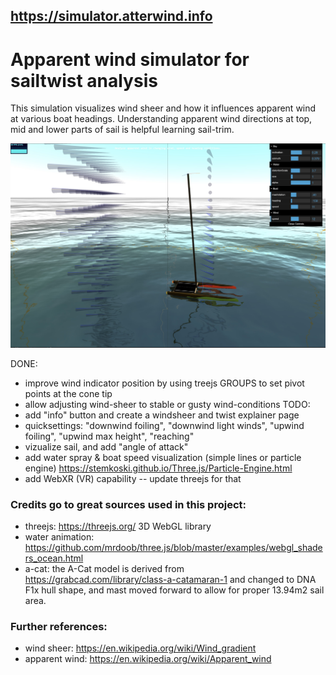 ## https://simulator.atterwind.info
# Apparent wind simulator for sailtwist analysis
This simulation visualizes wind sheer and how it influences apparent wind at various boat headings. Understanding apparent wind directions at top, mid and lower parts of sail is helpful learning sail-trim.

![simulator](simulator-screenshot-1.jpg "sdf")

DONE:
* improve wind indicator position by using treejs GROUPS to set pivot points at the cone tip
* allow adjusting wind-sheer to stable or gusty wind-conditions
TODO:
* add "info" button and create a windsheer and twist explainer page
* quicksettings: "downwind foiling", "downwind light winds", "upwind foiling", "upwind max height", "reaching"
* vizualize sail, and add "angle of attack" 
* add water spray & boat speed visualization (simple lines or particle engine)
https://stemkoski.github.io/Three.js/Particle-Engine.html 
* add WebXR (VR) capability -- update threejs for that


### Credits go to great sources used in this project:
* threejs: https://threejs.org/ 3D WebGL library
* water animation: https://github.com/mrdoob/three.js/blob/master/examples/webgl_shaders_ocean.html 
* a-cat: the A-Cat model is derived from https://grabcad.com/library/class-a-catamaran-1 and changed to DNA F1x hull shape, and mast moved forward to allow for proper 13.94m2 sail area.

### Further references:
* wind sheer: https://en.wikipedia.org/wiki/Wind_gradient
* apparent wind: https://en.wikipedia.org/wiki/Apparent_wind 
